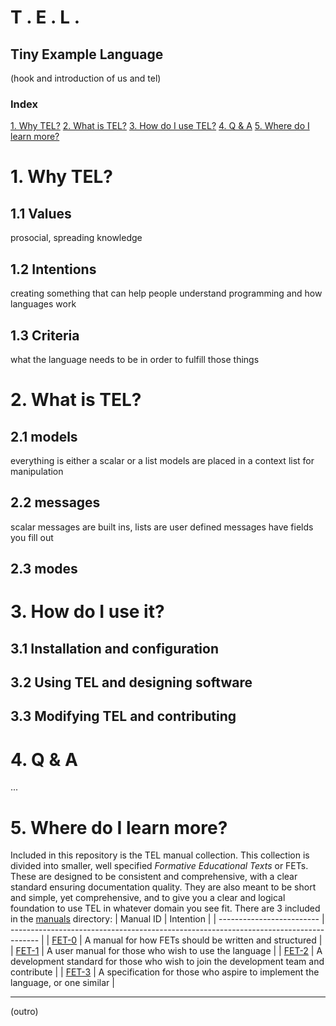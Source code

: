 # T . E . L .
## Tiny Example Language

(hook and introduction of us and tel)

### Index
[1. Why TEL?](#1-why-tel?)
[2. What is TEL?](#2-what-is-tel?)
[3. How do I use TEL?](#3-how-do-i-use-tel?)
[4. Q & A](#4-q--a)
[5. Where do I learn more?](#5-where-do-i-learn-more?)

# 1. Why TEL?
## 1.1 Values
prosocial, spreading knowledge
## 1.2 Intentions
creating something that can help people understand programming and how languages work
## 1.3 Criteria
what the language needs to be in order to fulfill those things

# 2. What is TEL?
## 2.1 models
everything is either a scalar or a list
models are placed in a context list for manipulation
## 2.2 messages
scalar messages are built ins, lists are user defined
messages have fields you fill out
## 2.3 modes

# 3. How do I use it?
## 3.1 Installation and configuration
## 3.2 Using TEL and designing software
## 3.3 Modifying TEL and contributing

# 4. Q & A
...

# 5. Where do I learn more?
Included in this repository is the TEL manual collection. This collection is divided into smaller, well specified *Formative Educational Texts* or FETs.
These are designed to be consistent and comprehensive, with a clear standard ensuring documentation quality.
They are also meant to be short and simple, yet comprehensive, and to give you a clear and logical foundation to use TEL in whatever
domain you see fit. There are 3 included in the [manuals](manuals) directory:
| Manual ID                 | Intention                                                                             |
| ------------------------- | ------------------------------------------------------------------------------------- |
| [FET-0](manuals/fet-0.md) | A manual for how FETs should be written and structured                                |
| [FET-1](manuals/fet-1.md) | A user manual for those who wish to use the language                                  |
| [FET-2](manuals/fet-2.md) | A development standard for those who wish to join the development team and contribute |
| [FET-3](manuals/fet-3.md) | A specification for those who aspire to implement the language, or one similar        |

---

(outro)
